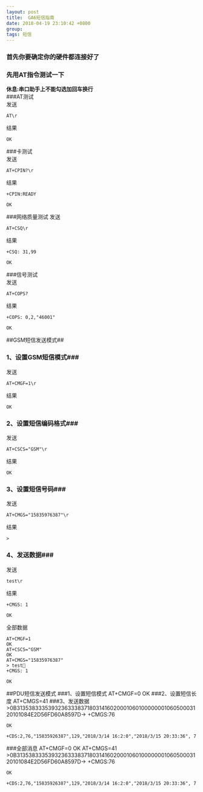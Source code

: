 ```yaml
---
layout: post
title:  GA6短信指南
date: 2018-04-19 23:10:42 +0800
group:   
tags: 短信  
---
```

### 首先你要确定你的硬件都连接好了
### 先用AT指令测试一下
**休息:串口助手上不能勾选加回车换行**  
###AT测试  
发送  

	AT\r
结果   

	OK 
###卡测试  
发送

	AT+CPIN?\r
结果 

	+CPIN:READY  

	OK  
###网络质量测试 
发送  

	AT+CSQ\r
结果  
 
	+CSQ: 31,99  

	OK  
###信号测试  
发送  

	AT+COPS?  
结果  

	+COPS: 0,2,"46001"  

	OK  
##GSM短信发送模式##

### 1、设置GSM短信模式###
发送  

	AT+CMGF=1\r
结果  

	OK
### 2、设置短信编码格式###
发送  
  
	AT+CSCS="GSM"\r
结果  

	OK
### 3、设置短信号码###
发送  

	AT+CMGS="15835976387"\r
结果  

	>
### 4、发送数据###
发送  

	test\r
结果  

	+CMGS: 1
  
	OK  
全部数据  

	AT+CMGF=1  
	OK  
	AT+CSCS="GSM"  
	OK  
	AT+CMGS="15835976387"  
	> test  
	+CMGS: 1  
  
	OK
##PDU短信发送模式
###1、设置短信模式
	AT+CMGF=0
	OK
###2、设置短信长度
	AT+CMGS=41
###3、发送数据
	>0B31353833353932363338371803141602000106010000000106050003120101084E2D56FD60A8597D→
	+CMGS:76

	OK

	+CDS:2,76,"15835926387",129,"2018/3/14 16:2:0","2018/3/15 20:33:36", 7
###全部消息
	AT+CMGF=0
	OK
	AT+CMGS=41
	>0B31353833353932363338371803141602000106010000000106050003120101084E2D56FD60A8597D→
	+CMGS:76

	OK

	+CDS:2,76,"15835926387",129,"2018/3/14 16:2:0","2018/3/15 20:33:36", 7